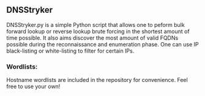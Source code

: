## DNSStryker

DNSStryker.py is a simple Python script that allows one to peform bulk forward lookup or reverse lookup brute forcing in the shortest amount of time possible. It also aims discover the most amount of valid FQDNs possible during the reconnaissance and enumeration phase. One can use IP black-listing or white-listing to filter for certain IPs.

### Wordlists:
Hostname wordlists are included in the repository for convenience. Feel free to use your own!
